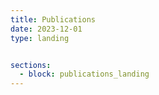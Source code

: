 ```yaml
---
title: Publications
date: 2023-12-01
type: landing


sections: 
  - block: publications_landing
---
```

